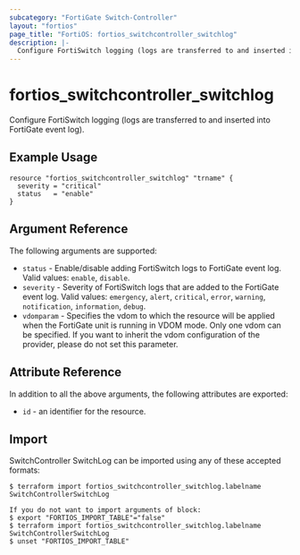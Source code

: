 ```yaml
---
subcategory: "FortiGate Switch-Controller"
layout: "fortios"
page_title: "FortiOS: fortios_switchcontroller_switchlog"
description: |-
  Configure FortiSwitch logging (logs are transferred to and inserted into FortiGate event log).
---
```


# fortios_switchcontroller_switchlog
Configure FortiSwitch logging (logs are transferred to and inserted into FortiGate event log).

## Example Usage

```hcl
resource "fortios_switchcontroller_switchlog" "trname" {
  severity = "critical"
  status   = "enable"
}
```

## Argument Reference

The following arguments are supported:

* `status` - Enable/disable adding FortiSwitch logs to FortiGate event log. Valid values: `enable`, `disable`.
* `severity` - Severity of FortiSwitch logs that are added to the FortiGate event log. Valid values: `emergency`, `alert`, `critical`, `error`, `warning`, `notification`, `information`, `debug`.
* `vdomparam` - Specifies the vdom to which the resource will be applied when the FortiGate unit is running in VDOM mode. Only one vdom can be specified. If you want to inherit the vdom configuration of the provider, please do not set this parameter.


## Attribute Reference

In addition to all the above arguments, the following attributes are exported:
* `id` - an identifier for the resource.

## Import

SwitchController SwitchLog can be imported using any of these accepted formats:
```
$ terraform import fortios_switchcontroller_switchlog.labelname SwitchControllerSwitchLog

If you do not want to import arguments of block:
$ export "FORTIOS_IMPORT_TABLE"="false"
$ terraform import fortios_switchcontroller_switchlog.labelname SwitchControllerSwitchLog
$ unset "FORTIOS_IMPORT_TABLE"
```
